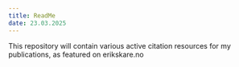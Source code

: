 ```yaml
---
title: ReadMe
date: 23.03.2025
---
```


This repository will contain various active citation resources for my publications, as featured on erikskare.no